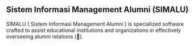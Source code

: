 ## Sistem Informasi Management Alumni (SIMALU)
SIMALU ( Sistem Informasi Management Alumni ) is specialized software crafted to assist educational institutions and organizations in effectively overseeing alumni relations (🌱).